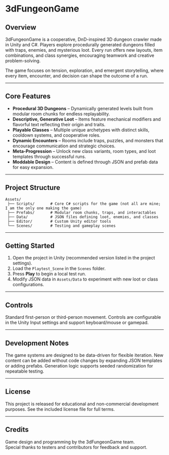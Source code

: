 # 3dFungeonGame

## Overview
3dFungeonGame is a cooperative, DnD-inspired 3D dungeon crawler made in Unity and C#. Players explore procedurally generated dungeons filled with traps, enemies, and mysterious loot. Every run offers new layouts, item combinations, and class synergies, encouraging teamwork and creative problem-solving.

The game focuses on tension, exploration, and emergent storytelling, where every item, encounter, and decision can shape the outcome of a run.

---

## Core Features
- **Procedural 3D Dungeons** – Dynamically generated levels built from modular room chunks for endless replayability.  
- **Descriptive, Generative Loot** – Items feature mechanical modifiers and flavorful text reflecting their origin and traits.  
- **Playable Classes** – Multiple unique archetypes with distinct skills, cooldown systems, and cooperative roles.  
- **Dynamic Encounters** – Rooms include traps, puzzles, and monsters that encourage communication and strategic choices.  
- **Meta-Progression** – Unlock new class variants, room types, and loot templates through successful runs.  
- **Moddable Design** – Content is defined through JSON and prefab data for easy expansion.

---

## Project Structure
```
Assets/
 ├── Scripts/       # Core C# scripts for the game (not all are mine; I am the only one making the game)
 ├── Prefabs/       # Modular room chunks, traps, and interactables
 ├── Data/          # JSON files defining loot, enemies, and classes
 ├── Editor/        # Custom Unity editor tools
 └── Scenes/        # Testing and gameplay scenes
```

---

## Getting Started
1. Open the project in Unity (recommended version listed in the project settings).  
2. Load the `Playtest_Scene` in the `Scenes` folder.  
3. Press **Play** to begin a local test run.  
4. Modify JSON data in `Assets/Data` to experiment with new loot or class configurations.

---

## Controls
Standard first-person or third-person movement. Controls are configurable in the Unity Input settings and support keyboard/mouse or gamepad.

---

## Development Notes
The game systems are designed to be data-driven for flexible iteration. New content can be added without code changes by expanding JSON templates or adding prefabs. Generation logic supports seeded randomization for repeatable testing.

---

## License
This project is released for educational and non-commercial development purposes. See the included license file for full terms.

---

## Credits
Game design and programming by the 3dFungeonGame team.  
Special thanks to testers and contributors for feedback and support.
